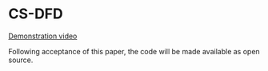 # CS-DFD

[Demonstration video](https://www.bilibili.com/video/BV1RCUpYQEQ8)

Following acceptance of this paper, the code will be made available as open source.
